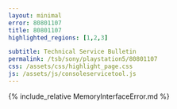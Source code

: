 ```yaml
---
layout: minimal
error: 80801107
title: 80801107
highlighted_regions: [1,2,3]

subtitle: Technical Service Bulletin
permalink: /tsb/sony/playstation5/80801107
css: /assets/css/highlight_page.css
js: /assets/js/consoleservicetool.js
---
```


{% include_relative MemoryInterfaceError.md %}
